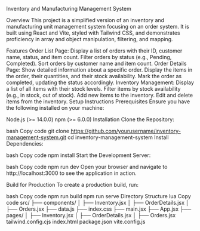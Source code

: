 Inventory and Manufacturing Management System

Overview
This project is a simplified version of an inventory and manufacturing unit management system focusing on an order system. It is built using React and Vite, styled with Tailwind CSS, and demonstrates proficiency in array and object manipulation, filtering, and mapping.

Features
Order List Page:
Display a list of orders with their ID, customer name, status, and item count.
Filter orders by status (e.g., Pending, Completed).
Sort orders by customer name and item count.
Order Details Page:
Show detailed information about a specific order.
Display the items in the order, their quantities, and their stock availability.
Mark the order as completed, updating the status accordingly.
Inventory Management:
Display a list of all items with their stock levels.
Filter items by stock availability (e.g., in stock, out of stock).
Add new items to the inventory.
Edit and delete items from the inventory.
Setup Instructions
Prerequisites
Ensure you have the following installed on your machine:

Node.js (>= 14.0.0)
npm (>= 6.0.0)
Installation
Clone the Repository:

bash
Copy code
git clone https://github.com/yourusername/inventory-management-system.git
cd inventory-management-system
Install Dependencies:

bash
Copy code
npm install
Start the Development Server:

bash
Copy code
npm run dev
Open your browser and navigate to http://localhost:3000 to see the application in action.

Build for Production
To create a production build, run:

bash
Copy code
npm run build
npm run serve
Directory Structure
lua
Copy code
src/
├── components/
│   ├── Inventory.jsx
│   ├── OrderDetails.jsx
│   ├── Orders.jsx
├── data.js
├── index.css
├── main.jsx
├── App.jsx
├── pages/
│   ├── Inventory.jsx
│   ├── OrderDetails.jsx
│   ├── Orders.jsx
tailwind.config.cjs
index.html
package.json
vite.config.js


